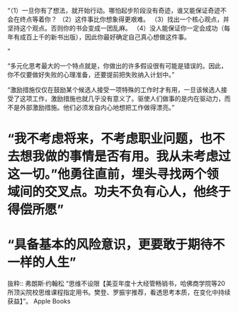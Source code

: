 “（1）一旦你有了想法，就开始行动。哪怕起步阶段没有奇迹，谁又能保证奇迹不会在终点等着你？
（2）这件事比你想象得更艰难。
（3）找出一个核心观点，并坚持这个观点。否则你的书会变成一团乱麻。
（4）没人能保证你一定会成功（每年有成百上千的新书出版），因此你最好确定自己真心想做这件事。

”

“多元化思考最大的一个特点就是，你做出的许多假设很有可能是错误的。因此，你不仅要做好失败的心理准备，还要提前把失败纳入计划中。”

“激励措施仅仅在鼓励某个候选人接受一项特殊的工作时才有用，一旦该候选人接受了这项工作，激励措施也就几乎没有意义了。驱使人们做事的是内在驱动力，而不是外部激励措施。他们必须发自内心地想把工作做得漂亮。”

# “我不考虑将来，不考虑职业问题，也不去想我做的事情是否有用。我从未考虑过这一切。”他勇往直前，埋头寻找两个领域间的交叉点。功夫不负有心人，他终于得偿所愿”

# “具备基本的风险意识，更要敢于期待不一样的人生”

抜粋:: 弗朗斯·约翰松  “思维不设限【美亚年度十大经管畅销书，哈佛商学院等20所顶尖院校思维课程指定用书。樊登、罗振宇推荐，看透思考本质，在变化中持续获益】”。 Apple Books  
